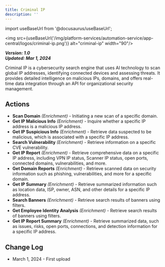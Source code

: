 ```yaml
---
title: Criminal IP
description: ''
---
```


import useBaseUrl from '@docusaurus/useBaseUrl';

<img src={useBaseUrl('/img/platform-services/automation-service/app-central/logos/criminal-ip.png')} alt="criminal-ip" width="90"/>

***Version: 1.0  
Updated: Mar 1, 2024***

Criminal IP is a cybersecurity search engine that uses AI technology to scan global IP addresses, identifying connected devices and assessing threats. It provides detailed intelligence on malicious IPs, domains, and offers real-time data integration through an API for organizational security management.

## Actions


* **Scan Domain** *(Enrichment)* - Initiating a new scan of a specific domain.
* **Get IP Malicious Info** *(Enrichment)* - Inquire whether a specific IP address is a malicious IP address.
* **Get IP Suspicious Info** *(Enrichment)* - Retrieve data suspected to be malicious, which is associated with a specific IP address.
* **Search Vulnerability** *(Enrichment)* - Retrieve information on a specific CVE vulnerability.
* **Get IP Report** *(Enrichment)* - Retrieve comprehensive data on a specific IP address, including VPN IP status, Scanner IP status, open ports, connected domains, vulnerabilities, and more.
* **Get Domain Reports** *(Enrichment)* - Retrieve scanned data on security information such as phishing, vulnerabilities, and more for a specific domain.
* **Get IP Summary** *(Enrichment)* - Retrieve summarized information such as location data, ISP, owner, ASN, and other details for a specific IP address.
* **Search Banners** *(Enrichment)* - Retrieve search results of banners using filters.
* **Get Employee Identity Analysis** *(Enrichment)* - Retrieve search results of banners using filters.
* **Get IP Report Summary** *(Enrichment)* - Retrieve summarized data, such as issues, risks, open ports, connections, and detection information for a specific IP address.



## Change Log

* March 1, 2024 - First upload
